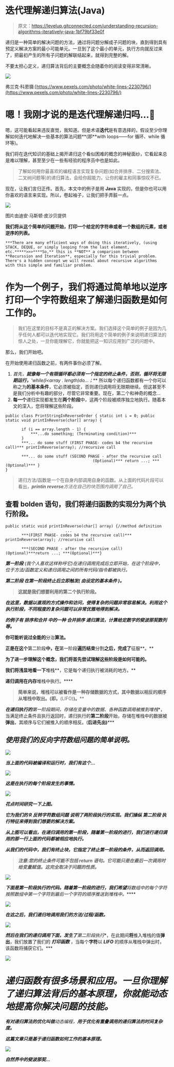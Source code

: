 # 迭代理解递归算法(Java)

> 原文：<https://levelup.gitconnected.com/understanding-recursion-algorithms-iteratively-java-1bf79bf33e0f>

递归是一种简单的解决问题的方法，通过将问题分解成子问题的块，直到得到具有预定义解决方案的最小可能单元。一旦到了这个最小的单元，执行方向就反过来了，把最初产生的所有子问题的解联结起来，就得到完整的解。

不要太担心定义，递归算法背后的主要概念会随着你的阅读变得非常清晰。

![](img/a9d87e77464dcf97139d176f605cfaec.png)

弗兰克·科恩摄:[https://www.pexels.com/photo/white-lines-2230796/](https://www.pexels.com/photo/white-lines-2230796/)

# 嗯！我刚才说的是迭代理解递归吗…🤔

嗯，这可能看起来违反直觉，我知道。但是术语**迭代**是有意选择的，假设至少你理解如何迭代地解决一些基本的算法问题**(即**with loops——for 循环、while 循环等)。

我们将在迭代知识的基础上揭开递归这个看似困难的概念的神秘面纱，它看起来总是难以理解，甚至至少在一些有经验的程序员中也是如此。

> 了解如何用你最喜欢的编程语言实现复杂问题(如合并排序、二分搜索法、二叉树问题等)的递归算法，会给你超能力，让你的雇主和同事惊叹不已。

现在，让我们言归正传。首先，本文中的例子是用 **Java** 实现的，但是你也可以用你喜欢的语言来实现。所以，卷起袖子，让我们把手弄脏一点。

![](img/8967e933c9eedc6904a29725b61698ac.png)

图片由迪安·马斯顿·皮沙贝提供

**我们将从这个简单的问题开始，打印一个给定的字符串或者一个数组的元素，或者逆序的列表。**

```
***There are many efficient ways of doing this iteratively, (using STACK, DEQUE, or simply looping from the last element, etc.*****>>>****So,** this is **NOT** a comparison between **Recurssion and Iteration**, especially for this trivial problem. There's a hidden concept we will reveal about recursive algorithms with this simple and familiar problem.
```

# **作为一个例子，我们将通过简单地以逆序打印一个字符数组来了解递归函数是如何工作的。**

> 我们在这里的目标不是真正的解决方案。我们选择这个简单的例子是因为几乎任何人都可以迭代地实现它。我们将用这个简单的例子来说明递归算法的惊人之处，一旦你能理解它，你就能把这一知识应用到广泛的问题中。

那么，我们开始吧。

在开始使用递归函数之前，有两件事你必须了解。

1.  **首先，**就像每一个有限循环都必须有一个指定的终止条件，否则，循环将无限期运行，***‘while(I<array . length)do…；*** 所以每个递归函数都有一个你可以称之为**的基本条件**，它必须被指定，否则递归调用将无限期继续。但这甚至不是我们分析中有趣的部分，尽管它非常重要。现在，第二个和神奇的概念…
2.  **每一个**递归实现都发生在**两个阶段**中，这两个阶段被顺序独立地执行。随着本文的深入，您将理解这些阶段。

```
public class PrintStringInReverseOrder { static int i = 0; public static void printInReverse(char[] array) {

       if (i == array.length - 1) {
           ***...do something; (Terminating condition)***
       }
       ***... do some stuff (FIRST PHASE- codes b4 the recursive call)*** printInReverse(array); //recursive call

       ***... do some stuff (SECOND PHASE - after the recursive call
                                      (Optional)*** return ...; ***(Optional)*** }
}
```

> 递归方法/函数是一个在自身内部调用自身的函数。从上面的代码片段可以看出，***printin reverse****方法在自己的块范围内调用了自己。*

## 查看 bolden 语句，我们将递归函数的实现分为两个执行阶段。

```
public static void printInReverse(char[] array) {//method definition
                          ...
       ***(FIRST PHASE- codes b4 the recursive call)*** printInReverse(array); //recursive call

       ***(SECOND PHASE - after the recursive call) (Optional)***return ...; ***(Optional)***}
```

****第一阶段*** *(我个人喜欢这样称呼它)在递归调用完成后立即开始，在这个阶段中，位于方法/函数定义和递归调用之间的所有代码/指令都被执行。**

*****第二阶段*** *在第一阶段终止后立即触发(* ***由设定的基本条件*** *)。***

> **这就是我们想要利用的第二个执行阶段。**

***在这里，数据以直观的方式操作和访问，使得复杂的问题非常容易解决。利用这个执行阶段，不同程度的复杂问题可以非常优雅地得到解决。***

***的例子有* ***排序和合并*** *中的一种* ***合并排序*** *递归算法，计算给定数字的斐波那契数列等。***

**你可能听说过全能的**分治**算法。**

**正是在这个**第二阶段**中，在**第一阶段**遍历结束**分割**之后，完成了**征服**。**

**为了进一步理解这个概念，我们将首先尝试理解这些阶段是如何可能的。**

**我们将浅显地看一下**堆栈**，它是每个递归执行被消耗的地方。**

**递归调用在内存**堆栈中执行。****

> **简单来说，堆栈可以被看作是一种存储数据的方式，其中数据以相反的顺序从堆栈中取出。(即。**(LIFO)****)。******

***在递归执行的**第一阶段**期间，存储在变量中的数据、各种函数调用被**推**到**堆栈**，当满足终止条件且执行返回时，递归执行的**第二阶段**开始，存储在堆栈中的数据被**弹出**，其顺序与它们被推入的顺序相反。(**后进先出)*****

## *****使用我们的反向字符数组问题的简单说明。*****

***![](img/e04c037cae14f8b9450b34721639ab92.png)***

***当上面的代码被编译和运行时，我们有这个…***

***![](img/3e2311f353f8cd583dddadd49779a224.png)***

***这是在执行的每个阶段发生的事情。***

***![](img/b873b20c9244a1a544165a63e1e90c7c.png)***

***花点时间研究一下上图。***

***它为我们的 R ***反转字符数组问题*** 说明了两阶段执行的实现。我们操纵 ***第二阶段*** 执行特征来得到我们想要的解决方案。***

***从上图可以看出，在递归调用的第一阶段，随着第一阶段的进行，我们进行递归调用的那一行上面的代码都被相应地执行。***

***从我们的代码中，我们有终止块，它指定了终止第一阶段的条件，从而返回调用。***

> ***注意:您的终止条件可能不包括 return 语句。它可能只是在最后一次调用时给变量赋值。这完全取决于问题的性质。***

***![](img/5294e85bc70b53bf202a673068f48498.png)***

***下面是第一阶段执行的代码。随着第一阶段的进行，我们希望**将数组中的每个字符按照数组中第一个字符到最后一个字符的顺序推送到**堆栈**中。*****

***![](img/21898b19832d921195ae8d43fcf3efe3.png)***

***在这之后，我们递归地调用我们的方法/过程/函数。***

***![](img/0bb5abf3b7ff455fe1f9748da1c2b847.png)***

***然后在我们的递归调用下面，发生了**第二阶段执行**，在此期间**将**推入堆栈的值**弹出**，我们放置了我们的 ***打印函数*** ，当每个**字符**以 ***LIFO*** 的顺序从堆栈中弹出时，该函数将捕获它们。***

***![](img/b873b20c9244a1a544165a63e1e90c7c.png)***

# ***递归函数有很多场景和应用。一旦你理解了递归算法背后的基本原理，你就能动态地提高你解决问题的技能。***

***有对递归算法的优化叫做**动态编程，**用于优化有重叠调用的递归算法的时间复杂度。***

***这篇文章只是基于递归函数如何工作的基本原理。***

***![](img/054a85378f418bd2f17cbf53b768465e.png)***

***自然界中的斐波那契…***